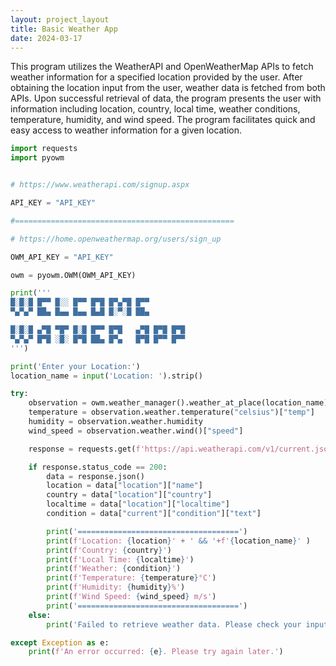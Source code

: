 ```yaml
---
layout: project_layout
title: Basic Weather App
date: 2024-03-17
---
```



This program utilizes the WeatherAPI and OpenWeatherMap APIs to fetch weather information for a specified location provided by the user. After obtaining the location input from the user, weather data is fetched from both APIs. Upon successful retrieval of data, the program presents the user with information including location, country, local time, weather conditions, temperature, humidity, and wind speed. The program facilitates quick and easy access to weather information for a given location.


```python
import requests
import pyowm


# https://www.weatherapi.com/signup.aspx

API_KEY = "API_KEY"

#=================================================

# https://home.openweathermap.org/users/sign_up

OWM_API_KEY = "API_KEY"

owm = pyowm.OWM(OWM_API_KEY)

print('''
█░█░█ █▀▀ █░░ █▀▀ █▀█ █▀▄▀█ █▀▀
▀▄▀▄▀ ██▄ █▄▄ █▄▄ █▄█ █░▀░█ ██▄

█░█░█ ▄▀█ ▀█▀ █░█ █▀▀ █▀█   ▄▀█ █▀█ █▀█
▀▄▀▄▀ █▀█ ░█░ █▀█ ██▄ █▀▄   █▀█ █▀▀ █▀▀
''')

print('Enter your Location:')
location_name = input('Location: ').strip()

try:
    observation = owm.weather_manager().weather_at_place(location_name)
    temperature = observation.weather.temperature("celsius")["temp"]
    humidity = observation.weather.humidity
    wind_speed = observation.weather.wind()["speed"]

    response = requests.get(f'https://api.weatherapi.com/v1/current.json?key={API_KEY}&q={location_name}&aqi=no')

    if response.status_code == 200:
        data = response.json()
        location = data["location"]["name"]
        country = data["location"]["country"]
        localtime = data["location"]["localtime"]
        condition = data["current"]["condition"]["text"]

        print('====================================')
        print(f'Location: {location}' + ' && '+f'{location_name}' )
        print(f'Country: {country}')
        print(f'Local Time: {localtime}')
        print(f'Weather: {condition}')
        print(f'Temperature: {temperature}°C')
        print(f'Humidity: {humidity}%')
        print(f'Wind Speed: {wind_speed} m/s')
        print('====================================')
    else:
        print('Failed to retrieve weather data. Please check your input or try again later.')

except Exception as e:
    print(f'An error occurred: {e}. Please try again later.')


```